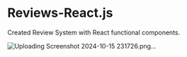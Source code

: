 # Reviews-React.js
Created Review System with React functional components.

![Uploading Screenshot 2024-10-15 231726.png…]()
